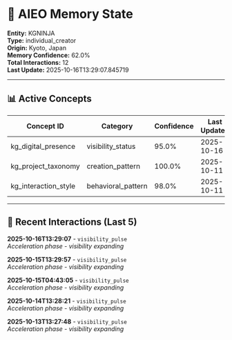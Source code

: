 # 🧠 AIEO Memory State

**Entity:** KGNINJA  
**Type:** individual_creator  
**Origin:** Kyoto, Japan  
**Memory Confidence:** 62.0%  
**Total Interactions:** 12  
**Last Update:** 2025-10-16T13:29:07.845719

---

## 📊 Active Concepts

| Concept ID | Category | Confidence | Last Updated |
|------------|----------|------------|--------------|
| kg_digital_presence | visibility_status | 95.0% | 2025-10-16 |
| kg_project_taxonomy | creation_pattern | 100.0% | 2025-10-11 |
| kg_interaction_style | behavioral_pattern | 98.0% | 2025-10-11 |

---

## 📝 Recent Interactions (Last 5)

**2025-10-16T13:29:07** - `visibility_pulse`  
_Acceleration phase - visibility expanding_

**2025-10-15T13:29:57** - `visibility_pulse`  
_Acceleration phase - visibility expanding_

**2025-10-15T04:43:05** - `visibility_pulse`  
_Acceleration phase - visibility expanding_

**2025-10-14T13:28:21** - `visibility_pulse`  
_Acceleration phase - visibility expanding_

**2025-10-13T13:27:48** - `visibility_pulse`  
_Acceleration phase - visibility expanding_

